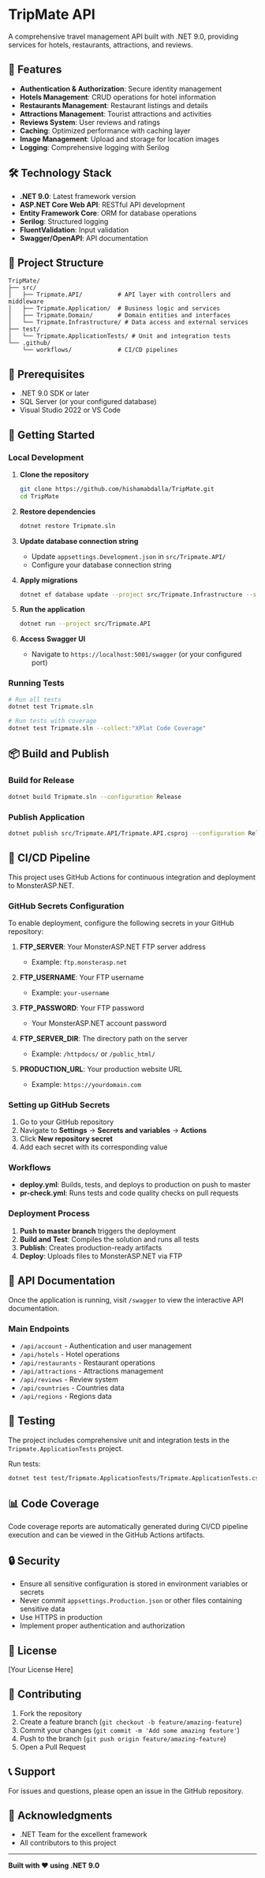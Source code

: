 # TripMate API

A comprehensive travel management API built with .NET 9.0, providing services for hotels, restaurants, attractions, and reviews.

## 🚀 Features

- **Authentication & Authorization**: Secure identity management
- **Hotels Management**: CRUD operations for hotel information
- **Restaurants Management**: Restaurant listings and details
- **Attractions Management**: Tourist attractions and activities
- **Reviews System**: User reviews and ratings
- **Caching**: Optimized performance with caching layer
- **Image Management**: Upload and storage for location images
- **Logging**: Comprehensive logging with Serilog

## 🛠️ Technology Stack

- **.NET 9.0**: Latest framework version
- **ASP.NET Core Web API**: RESTful API development
- **Entity Framework Core**: ORM for database operations
- **Serilog**: Structured logging
- **FluentValidation**: Input validation
- **Swagger/OpenAPI**: API documentation

## 📁 Project Structure

```
TripMate/
├── src/
│   ├── Tripmate.API/          # API layer with controllers and middleware
│   ├── Tripmate.Application/  # Business logic and services
│   ├── Tripmate.Domain/       # Domain entities and interfaces
│   └── Tripmate.Infrastructure/ # Data access and external services
├── test/
│   └── Tripmate.ApplicationTests/ # Unit and integration tests
└── .github/
    └── workflows/             # CI/CD pipelines
```

## 🔧 Prerequisites

- .NET 9.0 SDK or later
- SQL Server (or your configured database)
- Visual Studio 2022 or VS Code

## 🚀 Getting Started

### Local Development

1. **Clone the repository**
   ```bash
   git clone https://github.com/hishamabdalla/TripMate.git
   cd TripMate
   ```

2. **Restore dependencies**
   ```bash
   dotnet restore Tripmate.sln
   ```

3. **Update database connection string**
   - Update `appsettings.Development.json` in `src/Tripmate.API/`
   - Configure your database connection string

4. **Apply migrations**
   ```bash
   dotnet ef database update --project src/Tripmate.Infrastructure --startup-project src/Tripmate.API
   ```

5. **Run the application**
   ```bash
   dotnet run --project src/Tripmate.API
   ```

6. **Access Swagger UI**
   - Navigate to `https://localhost:5001/swagger` (or your configured port)

### Running Tests

```bash
# Run all tests
dotnet test Tripmate.sln

# Run tests with coverage
dotnet test Tripmate.sln --collect:"XPlat Code Coverage"
```

## 📦 Build and Publish

### Build for Release
```bash
dotnet build Tripmate.sln --configuration Release
```

### Publish Application
```bash
dotnet publish src/Tripmate.API/Tripmate.API.csproj --configuration Release --output ./publish
```

## 🔄 CI/CD Pipeline

This project uses GitHub Actions for continuous integration and deployment to MonsterASP.NET.

### GitHub Secrets Configuration

To enable deployment, configure the following secrets in your GitHub repository:

1. **FTP_SERVER**: Your MonsterASP.NET FTP server address
   - Example: `ftp.monsterasp.net`

2. **FTP_USERNAME**: Your FTP username
   - Example: `your-username`

3. **FTP_PASSWORD**: Your FTP password
   - Your MonsterASP.NET account password

4. **FTP_SERVER_DIR**: The directory path on the server
   - Example: `/httpdocs/` or `/public_html/`

5. **PRODUCTION_URL**: Your production website URL
   - Example: `https://yourdomain.com`

### Setting up GitHub Secrets

1. Go to your GitHub repository
2. Navigate to **Settings** → **Secrets and variables** → **Actions**
3. Click **New repository secret**
4. Add each secret with its corresponding value

### Workflows

- **deploy.yml**: Builds, tests, and deploys to production on push to master
- **pr-check.yml**: Runs tests and code quality checks on pull requests

### Deployment Process

1. **Push to master branch** triggers the deployment
2. **Build and Test**: Compiles the solution and runs all tests
3. **Publish**: Creates production-ready artifacts
4. **Deploy**: Uploads files to MonsterASP.NET via FTP

## 📝 API Documentation

Once the application is running, visit `/swagger` to view the interactive API documentation.

### Main Endpoints

- `/api/account` - Authentication and user management
- `/api/hotels` - Hotel operations
- `/api/restaurants` - Restaurant operations
- `/api/attractions` - Attractions management
- `/api/reviews` - Review system
- `/api/countries` - Countries data
- `/api/regions` - Regions data

## 🧪 Testing

The project includes comprehensive unit and integration tests in the `Tripmate.ApplicationTests` project.

Run tests:
```bash
dotnet test test/Tripmate.ApplicationTests/Tripmate.ApplicationTests.csproj
```

## 📊 Code Coverage

Code coverage reports are automatically generated during CI/CD pipeline execution and can be viewed in the GitHub Actions artifacts.

## 🔒 Security

- Ensure all sensitive configuration is stored in environment variables or secrets
- Never commit `appsettings.Production.json` or other files containing sensitive data
- Use HTTPS in production
- Implement proper authentication and authorization

## 📄 License

[Your License Here]

## 👥 Contributing

1. Fork the repository
2. Create a feature branch (`git checkout -b feature/amazing-feature`)
3. Commit your changes (`git commit -m 'Add some amazing feature'`)
4. Push to the branch (`git push origin feature/amazing-feature`)
5. Open a Pull Request

## 📞 Support

For issues and questions, please open an issue in the GitHub repository.

## 🙏 Acknowledgments

- .NET Team for the excellent framework
- All contributors to this project

---

**Built with ❤️ using .NET 9.0**
